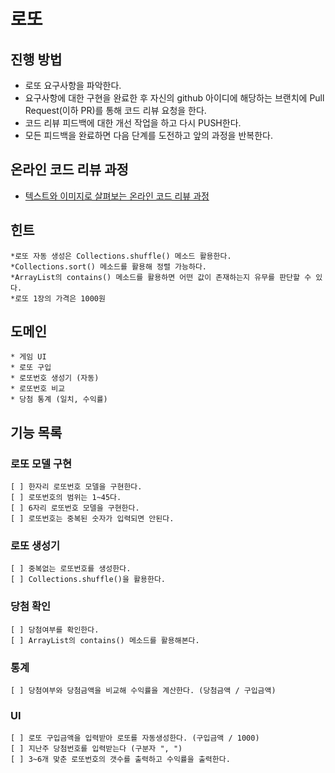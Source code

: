 # 로또
## 진행 방법
* 로또 요구사항을 파악한다.
* 요구사항에 대한 구현을 완료한 후 자신의 github 아이디에 해당하는 브랜치에 Pull Request(이하 PR)를 통해 코드 리뷰 요청을 한다.
* 코드 리뷰 피드백에 대한 개선 작업을 하고 다시 PUSH한다.
* 모든 피드백을 완료하면 다음 단계를 도전하고 앞의 과정을 반복한다.

## 온라인 코드 리뷰 과정
* [텍스트와 이미지로 살펴보는 온라인 코드 리뷰 과정](https://github.com/next-step/nextstep-docs/tree/master/codereview)

## 힌트
    *로또 자동 생성은 Collections.shuffle() 메소드 활용한다.
    *Collections.sort() 메소드를 활용해 정렬 가능하다.
    *ArrayList의 contains() 메소드를 활용하면 어떤 값이 존재하는지 유무를 판단할 수 있다.
    *로또 1장의 가격은 1000원

## 도메인 
    * 게임 UI 
    * 로또 구입
    * 로또번호 생성기 (자동)
    * 로또번호 비교
    * 당첨 통계 (일치, 수익률)
      
## 기능 목록
### 로또 모델 구현
    [ ] 한자리 로또번호 모델을 구현한다.
    [ ] 로또번호의 범위는 1~45다.
    [ ] 6자리 로또번호 모델을 구현한다.
    [ ] 로또번호는 중복된 숫자가 입력되면 안된다.
     
### 로또 생성기
    [ ] 중복없는 로또번호를 생성한다.
    [ ] Collections.shuffle()을 활용한다.

### 당첨 확인
    [ ] 당첨여부를 확인한다.
    [ ] ArrayList의 contains() 메소드를 활용해본다.

### 통계
    [ ] 당첨여부와 당첨금액을 비교해 수익률을 계산한다. (당첨금액 / 구입금액)

### UI
    [ ] 로또 구입금액을 입력받아 로또를 자동생성한다. (구입금액 / 1000)
    [ ] 지난주 당첨번호를 입력받는다 (구분자 ", ")
    [ ] 3~6개 맞춘 로또번호의 갯수를 출력하고 수익률을 출력한다.
    